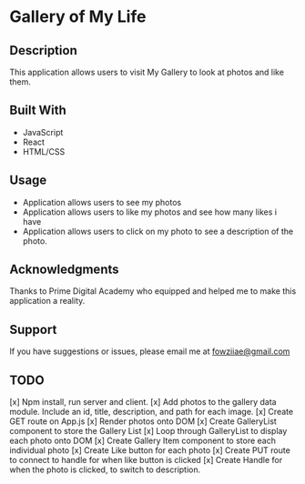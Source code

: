 # Gallery of My Life

## Description

This application allows users to visit My Gallery to look at photos and like them.

## Built With

- JavaScript
- React
- HTML/CSS

## Usage

- Application allows users to see my photos
- Application allows users to like my photos and see how many likes i have
- Application allows users to click on my photo to see a description of the photo.

## Acknowledgments

Thanks to Prime Digital Academy who equipped and helped me to make this application a reality.

## Support

If you have suggestions or issues, please email me at fowziiae@gmail.com

## TODO

[x] Npm install, run server and client.
[x] Add photos to the gallery data module. Include an id, title, description, and path for each image.
[x] Create GET route on App.js
[x] Render photos onto DOM
[x] Create GalleryList component to store the Gallery List
[x] Loop through GalleryList to display each photo onto DOM
[x] Create Gallery Item component to store each individual photo
[x] Create Like button for each photo
[x] Create PUT route to connect to handle for when like button is clicked
[x] Create Handle for when the photo is clicked, to switch to description.
